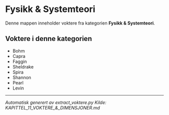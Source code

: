 # Fysikk & Systemteori

Denne mappen inneholder voktere fra kategorien **Fysikk & Systemteori**.

## Voktere i denne kategorien

- Bohm
- Capra
- Faggin
- Sheldrake
- Spira
- Shannon
- Pearl
- Levin

---

*Automatisk generert av extract_voktere.py*
*Kilde: KAPITTEL_11_VOKTERE_&_DIMENSJONER.md*
